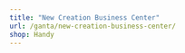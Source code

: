 ```yaml
---
title: "New Creation Business Center"
url: /ganta/new-creation-business-center/
shop: Handy
---
```

